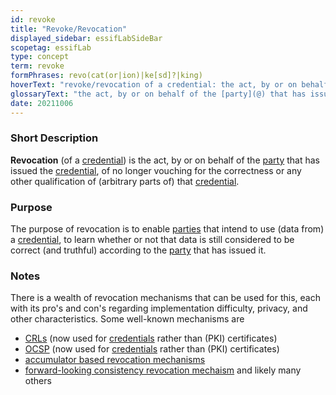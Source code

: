 ```yaml
---
id: revoke
title: "Revoke/Revocation"
displayed_sidebar: essifLabSideBar
scopetag: essifLab
type: concept
term: revoke
formPhrases: revo(cat(or|ion)|ke[sd]?|king)
hoverText: "revoke/revocation of a credential: the act, by or on behalf of the party that has issued the Credential, of no longer vouching for the correctness or any other qualification of (arbitrary parts of) the credential."
glossaryText: "the act, by or on behalf of the [party](@) that has issued the [credential](@), of no longer vouching for the correctness or any other qualification of (arbitrary parts of) that [credential](@)."
date: 20211006
---
```


### Short Description
**Revocation** (of a [credential](@)) is the act, by or on behalf of the [party](@) that has issued the [credential](@), of no longer vouching for the correctness or any other qualification of (arbitrary parts of) that [credential](@).

### Purpose
The purpose of revocation is to enable [parties](@) that intend to use (data from) a [credential](@), to learn whether or not that data is still considered to be correct (and truthful) according to the [party](@) that has issued it.

### Notes
There is a wealth of revocation mechanisms that can be used for this, each with its pro's and con's regarding implementation difficulty, privacy, and other characteristics. Some well-known mechanisms are
- [CRLs](https://en.wikipedia.org/wiki/Certificate_revocation_list) (now used for [credentials](@) rather than (PKI) certificates)
- [OCSP](https://en.wikipedia.org/wiki/Online_Certificate_Status_Protocol) (now used for [credentials](@) rather than (PKI) certificates)
- [accumulator based revocation mechanisms](https://www.google.com/search?q=accumulator+based+revocation)
- [forward-looking consistency revocation mechaism](http://resolver.tudelft.nl/uuid:871e17aa-a023-461f-88b1-80d83c21de92)
and likely many others
